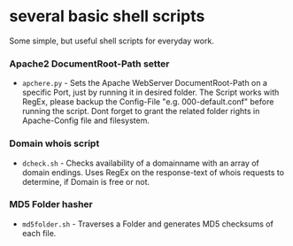 # several basic shell scripts

Some simple, but useful shell scripts for everyday work.

### Apache2 DocumentRoot-Path setter

* `apchere.py` - Sets the Apache WebServer DocumentRoot-Path on a specific Port, just by running it in desired folder. The Script works with RegEx, please backup the Config-File "e.g. 000-default.conf" before running the script. Dont forget to grant the related folder rights in Apache-Config file and filesystem.

### Domain whois script

* `dcheck.sh` - Checks availability of a domainname with an array of domain endings. Uses RegEx on the response-text of whois requests to determine, if Domain is free or not.

### MD5 Folder hasher

* `md5folder.sh` - Traverses a Folder and generates MD5 checksums of each file.